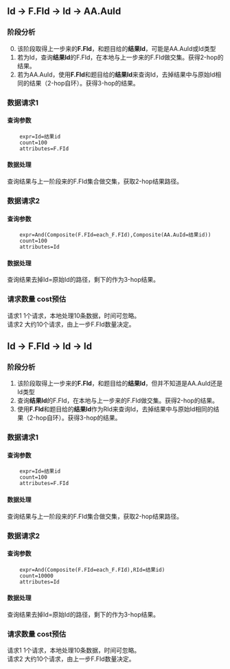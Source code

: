 ## Id -> F.FId -> Id -> AA.AuId  

### 阶段分析  
0. 该阶段取得上一步来的**F.FId**，和题目给的**结果Id**，可能是AA.AuId或Id类型
1. 若为Id，查询**结果Id**的F.FId，在本地与上一步来的F.FId做交集。获得2-hop的结果。
2. 若为AA.AuId，使用**F.FId**和题目给的**结果Id**来查询Id，去掉结果中与原始Id相同的结果（2-hop自环）。获得3-hop的结果。  

### 数据请求1  

#### 查询参数  
		expr=Id=结果id
		count=100
		attributes=F.FId

#### 数据处理  
查询结果与上一阶段来的F.FId集合做交集，获取2-hop结果路径。  

### 数据请求2  

#### 查询参数  
		expr=And(Composite(F.FId=each_F.FId),Composite(AA.AuId=结果id))
		count=100
		attributes=Id

#### 数据处理  
查询结果去掉Id=原始Id的路径，剩下的作为3-hop结果。  

### 请求数量 cost预估  
请求1 1个请求，本地处理10条数据，时间可忽略。  
请求2 大约10个请求，由上一步F.FId数量决定。  

## Id -> F.FId -> Id -> Id

### 阶段分析  
1. 该阶段取得上一步来的**F.FId**，和题目给的**结果Id**，但并不知道是AA.AuId还是Id类型
2. 查询**结果Id**的F.FId，在本地与上一步来的F.FId做交集。获得2-hop的结果。
3. 使用**F.FId**和题目给的**结果Id**作为RId来查询Id，去掉结果中与原始Id相同的结果（2-hop自环）。获得3-hop的结果。

### 数据请求1  

#### 查询参数  
		expr=Id=结果id
		count=100
		attributes=F.FId

#### 数据处理  
查询结果与上一阶段来的F.FId集合做交集，获取2-hop结果路径。  

### 数据请求2  

#### 查询参数  
		expr=And(Composite(F.FId=each_F.FId),RId=结果id)
		count=10000
		attributes=Id

#### 数据处理  
查询结果去掉Id=原始Id的路径，剩下的作为3-hop结果。  

### 请求数量 cost预估  
请求1 1个请求，本地处理10条数据，时间可忽略。  
请求2 大约10个请求，由上一步F.FId数量决定。
